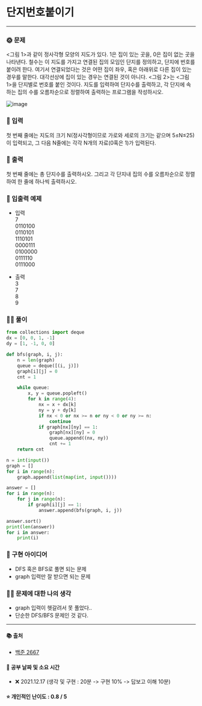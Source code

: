# 단지번호붙이기

-----
### 🌞 문제
<그림 1>과 같이 정사각형 모양의 지도가 있다. 1은 집이 있는 곳을, 0은 집이 없는 곳을 나타낸다. 철수는 이 지도를 가지고 연결된 집의 모임인 단지를 정의하고, 단지에 번호를 붙이려 한다. 여기서 연결되었다는 것은 어떤 집이 좌우, 혹은 아래위로 다른 집이 있는 경우를 말한다. 대각선상에 집이 있는 경우는 연결된 것이 아니다. <그림 2>는 <그림 1>을 단지별로 번호를 붙인 것이다. 지도를 입력하여 단지수를 출력하고, 각 단지에 속하는 집의 수를 오름차순으로 정렬하여 출력하는 프로그램을 작성하시오.

![image](https://user-images.githubusercontent.com/44939208/146490399-60d00c12-67a6-4766-8260-facdd8f8ad08.png)


### 📝 입력
첫 번째 줄에는 지도의 크기 N(정사각형이므로 가로와 세로의 크기는 같으며 5≤N≤25)이 입력되고, 그 다음 N줄에는 각각 N개의 자료(0혹은 1)가 입력된다.

### 👋 출력 
첫 번째 줄에는 총 단지수를 출력하시오. 그리고 각 단지내 집의 수를 오름차순으로 정렬하여 한 줄에 하나씩 출력하시오.

### 🚩 입출력 예제
- 입력  
7  
0110100  
0110101  
1110101  
0000111  
0100000  
0111110  
0111000  


- 출력  
3  
7  
8  
9  

### 👩‍💻 풀이
```python
from collections import deque
dx = [0, 0, 1, -1]
dy = [1, -1, 0, 0]

def bfs(graph, i, j):
    n = len(graph)
    queue = deque([(i, j)])
    graph[i][j] = 0
    cnt = 1

    while queue:
        x, y = queue.popleft()
        for k in range(4):
            nx = x + dx[k]
            ny = y + dy[k]
            if nx < 0 or nx >= n or ny < 0 or ny >= n:
                continue
            if graph[nx][ny] == 1:
                graph[nx][ny] = 0
                queue.append((nx, ny))
                cnt += 1
    return cnt

n = int(input())
graph = []
for i in range(n):
    graph.append(list(map(int, input())))

answer = []
for i in range(n):
    for j in range(n):
        if graph[i][j] == 1:
            answer.append(bfs(graph, i, j))

answer.sort()
print(len(answer))
for i in answer:
    print(i)
 ```

### 🔑 구현 아이디어
- DFS 혹은 BFS로 풀면 되는 문제
- graph 입력만 잘 받으면 되는 문제
  
### 🙋‍♀‍ 문제에 대한 나의 생각
- graph 입력이 헷갈려서 못 풀었다..
- 단순한 DFS/BFS 문제인 것 같다.

-------------
#### 📚 출처
- [백준 2667](https://www.acmicpc.net/problem/2667)
#### 📅 공부 날짜 및 소요 시간
- ❌ 2021.12.17 (생각 및 구현 : 20분 -> 구현 10% -> 답보고 이해 10분)  
#### ⭐ 개인적인 난이도 : 0.8 / 5